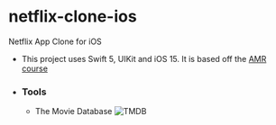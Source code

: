 # netflix-clone-ios
Netflix App Clone for iOS

- This project uses Swift 5, UIKit and iOS 15. It is based off the [AMR course](https://www.youtube.com/watch?v=LWGr9fQR498)

- ### Tools
  - The Movie Database ![TMDB](https://www.themoviedb.org/?language=en-US)

